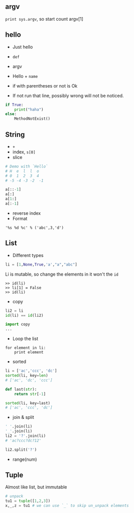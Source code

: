 ## argv

`print sys.argv`, so start count argv[1]

## hello

* Just hello
* `def`
* argv
* Hello + `name`

* if with parentheses or not is Ok
* If not run that line, possibly wrong will not be noticed.
``` python
if True:
    print("haha")
else:
    MethodNotExist()
```

## String

* `+`
* index, `s[0]`
* slice
``` python
# Demo with `Hello`
# H  e  l  l  o
# 0  1  2  3  4
# -5 -4 -3 -2  -1

a[::-1]
a[:]
a[1:]
a[:-1]
```
* reverse index
* Format
``` python2
'%s %d %c' % ('abc',3,'d')
```

## List

* Different types
``` python
li = [1,None,True,'a',"a","abc"]
```

Li is mutable, so change the elements in it won't the `id`

``` vi
>> id(li)
>> li[1] = False
>> id(li)
```

* copy
``` python
li2 = li
id(li) == id(li2)

import copy
...

```

* Loop the list

```
for element in li:
    print element
```

* sorted
``` python
li = ['ac','ccc', 'dc']
sorted(li, key=len)
# ['ac', 'dc', 'ccc']

def last(str):
    return str[-1]

sorted(li, key=last)
# ['ac', 'ccc', 'dc']
```

* join & split
``` python
' '.join(li)
'_'.join(li)
li2 = '?'.join(li)
# 'ac?ccc?dc?12'

li2.split('?')
```

* range(num)

## Tuple

Almost like list, but immutable

``` python
# unpack
tu1 = tuple([1,2,3])
x,_,z = tu1 # we can use `_` to skip un_unpack elements
```